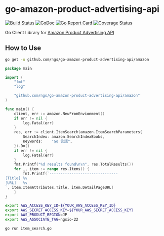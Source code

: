 go-amazon-product-advertising-api
=================================

[![Build Status](https://travis-ci.org/ngs/go-amazon-product-advertising-api.svg?branch=master)](https://travis-ci.org/ngs/go-amazon-product-advertising-api)
[![GoDoc](https://godoc.org/github.com/ngs/go-amazon-product-advertising-api/emailaudit?status.svg)](https://godoc.org/github.com/ngs/go-amazon-product-advertising-api/emailaudit)
[![Go Report Card](https://goreportcard.com/badge/github.com/ngs/go-amazon-product-advertising-api)](https://goreportcard.com/report/github.com/ngs/go-amazon-product-advertising-api)
[![Coverage Status](https://coveralls.io/repos/github/ngs/go-amazon-product-advertising-api/badge.svg?branch=master)](https://coveralls.io/github/ngs/go-amazon-product-advertising-api?branch=master)

Go Client Library for [Amazon Product Advertising API]

How to Use
----------

```sh
go get -u github.com/ngs/go-amazon-product-advertising-api/amazon
```

```go
package main

import (
	"fmt"
	"log"

	"github.com/ngs/go-amazon-product-advertising-api/amazon"
)

func main() {
	client, err := amazon.NewFromEnvionment()
	if err != nil {
		log.Fatal(err)
	}
	res, err := client.ItemSearch(amazon.ItemSearchParameters{
		SearchIndex: amazon.SearchIndexBooks,
		Keywords:    "Go 言語",
	}).Do()
	if err != nil {
		log.Fatal(err)
	}
	fmt.Printf("%d results found\n\n", res.TotalResults())
	for _, item := range res.Items() {
		fmt.Printf(`-------------------------------
[Title] %v
[URL]   %v
`, item.ItemAttributes.Title, item.DetailPageURL)
	}
}
```

```sh
export AWS_ACCESS_KEY_ID=${YOUR_AWS_ACCESS_KEY_ID}
export AWS_SECRET_ACCESS_KEY=${YOUR_AWS_SECRET_ACCESS_KEY}
export AWS_PRODUCT_REGION=JP
export AWS_ASSOCIATE_TAG=ngsio-22

go run item_search.go
```

[Amazon Product Advertising API]: https://affiliate-program.amazon.com/gp/advertising/api/detail/main.html
